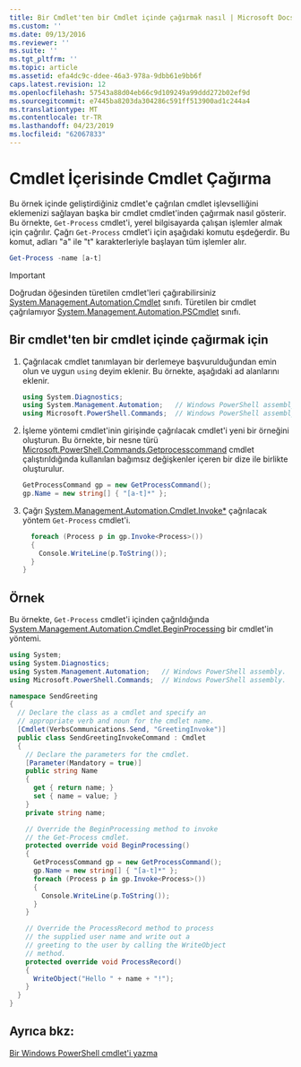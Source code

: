 ```yaml
---
title: Bir Cmdlet'ten bir Cmdlet içinde çağırmak nasıl | Microsoft Docs
ms.custom: ''
ms.date: 09/13/2016
ms.reviewer: ''
ms.suite: ''
ms.tgt_pltfrm: ''
ms.topic: article
ms.assetid: efa4dc9c-ddee-46a3-978a-9dbb61e9bb6f
caps.latest.revision: 12
ms.openlocfilehash: 57543a88d04eb66c9d109249a99ddd272b02ef9d
ms.sourcegitcommit: e7445ba8203da304286c591ff513900ad1c244a4
ms.translationtype: MT
ms.contentlocale: tr-TR
ms.lasthandoff: 04/23/2019
ms.locfileid: "62067833"
---
```

# <a name="how-to-invoke-a-cmdlet-from-within-a-cmdlet"></a>Cmdlet İçerisinde Cmdlet Çağırma

Bu örnek içinde geliştirdiğiniz cmdlet'e çağrılan cmdlet işlevselliğini eklemenizi sağlayan başka bir cmdlet cmdlet'inden çağırmak nasıl gösterir. Bu örnekte, `Get-Process` cmdlet'i, yerel bilgisayarda çalışan işlemler almak için çağrılır. Çağrı `Get-Process` cmdlet'i için aşağıdaki komutu eşdeğerdir. Bu komut, adları "a" ile "t" karakterleriyle başlayan tüm işlemler alır.

```powershell
Get-Process -name [a-t]
```

> [!IMPORTANT]
> Doğrudan öğesinden türetilen cmdlet'leri çağırabilirsiniz [System.Management.Automation.Cmdlet](/dotnet/api/System.Management.Automation.Cmdlet) sınıfı. Türetilen bir cmdlet çağrılamıyor [System.Management.Automation.PSCmdlet](/dotnet/api/System.Management.Automation.PSCmdlet) sınıfı.

## <a name="to-invoke-a-cmdlet-from-within-a-cmdlet"></a>Bir cmdlet'ten bir cmdlet içinde çağırmak için

1. Çağrılacak cmdlet tanımlayan bir derlemeye başvurulduğundan emin olun ve uygun `using` deyim eklenir. Bu örnekte, aşağıdaki ad alanlarını eklenir.

    ```csharp
    using System.Diagnostics;
    using System.Management.Automation;   // Windows PowerShell assembly.
    using Microsoft.PowerShell.Commands;  // Windows PowerShell assembly.
    ```

2. İşleme yöntemi cmdlet'inin girişinde çağrılacak cmdlet'i yeni bir örneğini oluşturun. Bu örnekte, bir nesne türü [Microsoft.PowerShell.Commands.Getprocesscommand](/dotnet/api/Microsoft.PowerShell.Commands.GetProcessCommand) cmdlet çalıştırıldığında kullanılan bağımsız değişkenler içeren bir dize ile birlikte oluşturulur.

    ```csharp
    GetProcessCommand gp = new GetProcessCommand();
    gp.Name = new string[] { "[a-t]*" };
    ```

3. Çağrı [System.Management.Automation.Cmdlet.Invoke*](/dotnet/api/System.Management.Automation.Cmdlet.Invoke) çağrılacak yöntem `Get-Process` cmdlet'i.

    ```csharp
      foreach (Process p in gp.Invoke<Process>())
      {
        Console.WriteLine(p.ToString());
      }
    }
    ```

## <a name="example"></a>Örnek

Bu örnekte, `Get-Process` cmdlet'i içinden çağrıldığında [System.Management.Automation.Cmdlet.BeginProcessing](/dotnet/api/System.Management.Automation.Cmdlet.BeginProcessing) bir cmdlet'in yöntemi.

```csharp
using System;
using System.Diagnostics;
using System.Management.Automation;   // Windows PowerShell assembly.
using Microsoft.PowerShell.Commands;  // Windows PowerShell assembly.

namespace SendGreeting
{
  // Declare the class as a cmdlet and specify an
  // appropriate verb and noun for the cmdlet name.
  [Cmdlet(VerbsCommunications.Send, "GreetingInvoke")]
  public class SendGreetingInvokeCommand : Cmdlet
  {
    // Declare the parameters for the cmdlet.
    [Parameter(Mandatory = true)]
    public string Name
    {
      get { return name; }
      set { name = value; }
    }
    private string name;

    // Override the BeginProcessing method to invoke
    // the Get-Process cmdlet.
    protected override void BeginProcessing()
    {
      GetProcessCommand gp = new GetProcessCommand();
      gp.Name = new string[] { "[a-t]*" };
      foreach (Process p in gp.Invoke<Process>())
      {
        Console.WriteLine(p.ToString());
      }
    }

    // Override the ProcessRecord method to process
    // the supplied user name and write out a
    // greeting to the user by calling the WriteObject
    // method.
    protected override void ProcessRecord()
    {
      WriteObject("Hello " + name + "!");
    }
  }
}
```

## <a name="see-also"></a>Ayrıca bkz:

[Bir Windows PowerShell cmdlet'i yazma](./writing-a-windows-powershell-cmdlet.md)
